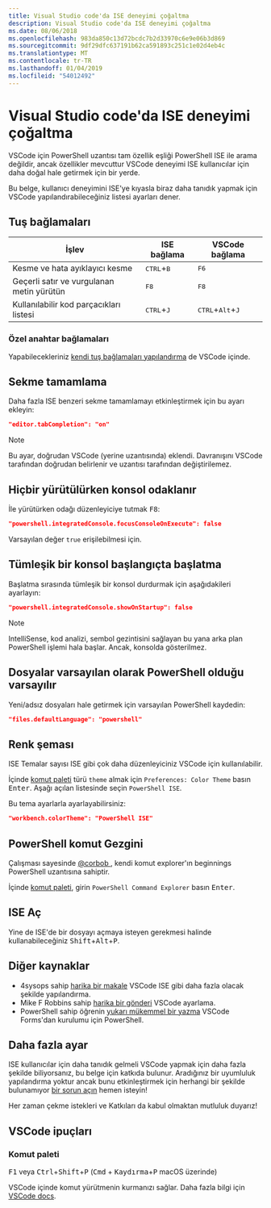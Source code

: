 ```yaml
---
title: Visual Studio code'da ISE deneyimi çoğaltma
description: Visual Studio code'da ISE deneyimi çoğaltma
ms.date: 08/06/2018
ms.openlocfilehash: 983da850c13d72bcdc7b2d33970c6e9e06b3d869
ms.sourcegitcommit: 9df29dfc637191b62ca591893c251c1e02d4eb4c
ms.translationtype: MT
ms.contentlocale: tr-TR
ms.lasthandoff: 01/04/2019
ms.locfileid: "54012492"
---
```

# <a name="how-to-replicate-the-ise-experience-in-visual-studio-code"></a>Visual Studio code'da ISE deneyimi çoğaltma

VSCode için PowerShell uzantısı tam özellik eşliği PowerShell ISE ile arama değildir, ancak özellikler mevcuttur VSCode deneyimi ISE kullanıcılar için daha doğal hale getirmek için bir yerde.

Bu belge, kullanıcı deneyimini ISE'ye kıyasla biraz daha tanıdık yapmak için VSCode yapılandırabileceğiniz listesi ayarları dener.

## <a name="key-bindings"></a>Tuş bağlamaları

| İşlev                              | ISE bağlama                  | VSCode bağlama                              |
| ----------------                      | -----------                  | --------------                              |
| Kesme ve hata ayıklayıcı kesme          | <kbd>CTRL</kbd>+<kbd>B</kbd> | <kbd>F6</kbd>                               |
| Geçerli satır ve vurgulanan metin yürütün | <kbd>F8</kbd>                | <kbd>F8</kbd>                               |
| Kullanılabilir kod parçacıkları listesi               | <kbd>CTRL</kbd>+<kbd>J</kbd> | <kbd>CTRL</kbd>+<kbd>Alt</kbd>+<kbd>J</kbd> |

### <a name="custom-key-bindings"></a>Özel anahtar bağlamaları

Yapabilecekleriniz [kendi tuş bağlamaları yapılandırma](https://code.visualstudio.com/docs/getstarted/keybindings#_custom-keybindings-for-refactorings) de VSCode içinde.

## <a name="tab-completion"></a>Sekme tamamlama

Daha fazla ISE benzeri sekme tamamlamayı etkinleştirmek için bu ayarı ekleyin:

```json
"editor.tabCompletion": "on"
```

> [!NOTE]
> Bu ayar, doğrudan VSCode (yerine uzantısında) eklendi. Davranışını VSCode tarafından doğrudan belirlenir ve uzantısı tarafından değiştirilemez.

## <a name="no-focus-on-console-when-executing"></a>Hiçbir yürütülürken konsol odaklanır

İle yürütürken odağı düzenleyiciye tutmak <kbd>F8</kbd>:

```json
"powershell.integratedConsole.focusConsoleOnExecute": false
```

Varsayılan değer `true` erişilebilmesi için.

## <a name="dont-start-integrated-console-on-startup"></a>Tümleşik bir konsol başlangıçta başlatma

Başlatma sırasında tümleşik bir konsol durdurmak için aşağıdakileri ayarlayın:

```json
"powershell.integratedConsole.showOnStartup": false
```

> [!NOTE]
> IntelliSense, kod analizi, sembol gezintisini sağlayan bu yana arka plan PowerShell işlemi hala başlar. Ancak, konsolda gösterilmez.

## <a name="assume-files-are-powershell-by-default"></a>Dosyalar varsayılan olarak PowerShell olduğu varsayılır

Yeni/adsız dosyaları hale getirmek için varsayılan PowerShell kaydedin:

```json
"files.defaultLanguage": "powershell"
```

## <a name="color-scheme"></a>Renk şeması

ISE Temalar sayısı ISE gibi çok daha düzenleyiciniz VSCode için kullanılabilir.

İçinde [komut paleti] türü `theme` almak için `Preferences: Color Theme` basın <kbd>Enter</kbd>.
Aşağı açılan listesinde seçin `PowerShell ISE`.

Bu tema ayarlarla ayarlayabilirsiniz:

```json
"workbench.colorTheme": "PowerShell ISE"
```

## <a name="powershell-command-explorer"></a>PowerShell komut Gezgini

Çalışması sayesinde [ @corbob ](https://github.com/corbob), kendi komut explorer'ın beginnings PowerShell uzantısına sahiptir.

İçinde [komut paleti], girin `PowerShell Command Explorer` basın <kbd>Enter</kbd>.

## <a name="open-in-the-ise"></a>ISE Aç

Yine de ISE'de bir dosyayı açmaya isteyen gerekmesi halinde kullanabileceğiniz <kbd>Shift</kbd>+<kbd>Alt</kbd>+<kbd>P</kbd>.

## <a name="other-resources"></a>Diğer kaynaklar

- 4sysops sahip [harika bir makale](https://4sysops.com/archives/make-visual-studio-code-look-and-behave-like-powershell-ise/) VSCode ISE gibi daha fazla olacak şekilde yapılandırma.
- Mike F Robbins sahip [harika bir gönderi](https://mikefrobbins.com/2017/08/24/how-to-install-visual-studio-code-and-configure-it-as-a-replacement-for-the-powershell-ise/) VSCode ayarlama.
- PowerShell sahip öğrenin [yukarı mükemmel bir yazma](https://www.learnpwsh.com/setup-vs-code-for-powershell/) VSCode Forms'dan kurulumu için PowerShell.

## <a name="more-settings"></a>Daha fazla ayar

ISE kullanıcılar için daha tanıdık gelmeli VSCode yapmak için daha fazla şekilde biliyorsanız, bu belge için katkıda bulunur. Aradığınız bir uyumluluk yapılandırma yoktur ancak bunu etkinleştirmek için herhangi bir şekilde bulunamıyor [bir sorun açın](https://github.com/PowerShell/vscode-powershell/issues/new/choose) hemen isteyin!

Her zaman çekme istekleri ve Katkıları da kabul olmaktan mutluluk duyarız!

## <a name="vscode-tips"></a>VSCode ipuçları

### <a name="command-palette"></a>Komut paleti

<kbd>F1</kbd> veya <kbd>Ctrl</kbd>+<kbd>Shift</kbd>+<kbd>P</kbd> (<kbd>Cmd</kbd> + <kbd> Kaydırma</kbd>+<kbd>P</kbd> macOS üzerinde)

VSCode içinde komut yürütmenin kurmanızı sağlar.
Daha fazla bilgi için [VSCode docs](https://code.visualstudio.com/docs/getstarted/userinterface#_command-palette).

[Komut paleti]: #command-palette
